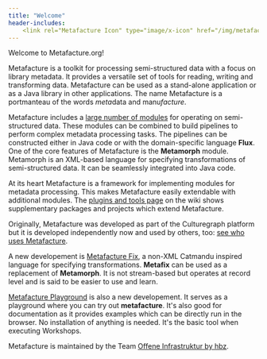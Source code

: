 ```yaml
---
title: "Welcome"
header-includes:
    <link rel="Metafacture Icon" type="image/x-icon" href="/img/metafacture-icon.png">
---
```


Welcome to Metafacture.org!

Metafacture is a toolkit for processing semi-structured data with a focus on library metadata. It provides a versatile set of tools for reading, writing and transforming data. Metafacture can be used as a stand-alone application or as a Java library in other applications. The name Metafacture is a portmanteau of the words *meta*data and manu*facture*.

Metafacture includes a [large number of modules](https://github.com/metafacture/metafacture-documentation/blob/master/flux-commands.md) for operating on semi-structured data. These modules can be combined to build pipelines to perform complex metadata processing tasks. The pipelines can be constructed either in Java code or with the domain-specific language **Flux**. One of the core features of Metafacture is the **Metamorph** module. Metamorph is an XML-based language for specifying transformations of semi-structured data. It can be seamlessly integrated into Java code.

At its heart Metafacture is a framework for implementing modules for metadata processing. This makes Metafacture easily extendable with additional modules. The [plugins and tools page](https://github.com/metafacture/metafacture-core/wiki/Plugins-and-Tools) on the wiki shows supplementary packages and projects which extend Metafacture.

Originally, Metafacture was developed as part of the Culturegraph platform but it is developed independently now and used by others, too: [see who uses Metafacture](https://github.com/metafacture/metafacture-core/wiki/Who-uses-Metafacture).

A new developement is [Metafacture Fix](https://github.com/metafacture/metafacture-fix), a non-XML Catmandu inspired language for specifying transformations. **Metafix** can be used as a replacement of **Metamorph**. It is not stream-based but operates at record level and is said to be easier to use and learn.

[Metafacture Playground](https://github.com/metafacture/metafacture-playground) is also a new developement. It serves as a playground where you can try out **metafacture**. It's also good for documentation as it provides examples which can be directly run in the browser. No installation of anything is needed. It's the basic tool when executing Workshops.

Metafacture is maintained by the Team [Offene Infrastruktur by hbz](https://www.hbz-nrw.de/produkte/linked-open-data).
